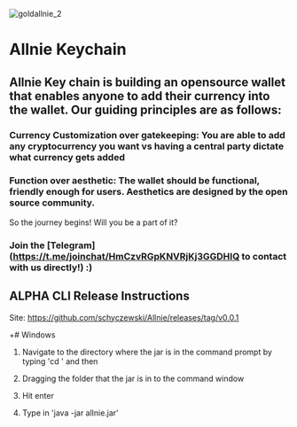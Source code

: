 ![goldallnie_2](https://user-images.githubusercontent.com/13579802/34971338-dd14edae-fa47-11e7-9d47-30ca2f04f43d.png)


# Allnie Keychain


## Allnie Key chain is building an opensource wallet that enables anyone to add their currency into the wallet. Our guiding principles are as follows:  

### Currency Customization over gatekeeping: You are able to add any cryptocurrency you want vs having a central party dictate what currency gets added 


### Function over aesthetic: The wallet should be functional, friendly enough for users. Aesthetics are designed by the open source community. 

So the journey begins! Will you be a part of it?

### Join the [Telegram](https://t.me/joinchat/HmCzvRGpKNVRjKj3GGDHIQ to contact with us directly!)  :) 

## ALPHA CLI Release Instructions

Site: https://github.com/schyczewski/Allnie/releases/tag/v0.0.1


+# Windows

 1. Navigate to the directory where the jar is in the command prompt by typing 'cd '
and then 

2. Dragging the folder that the jar is in to the command window

3. Hit enter

4. Type in 'java -jar allnie.jar'

